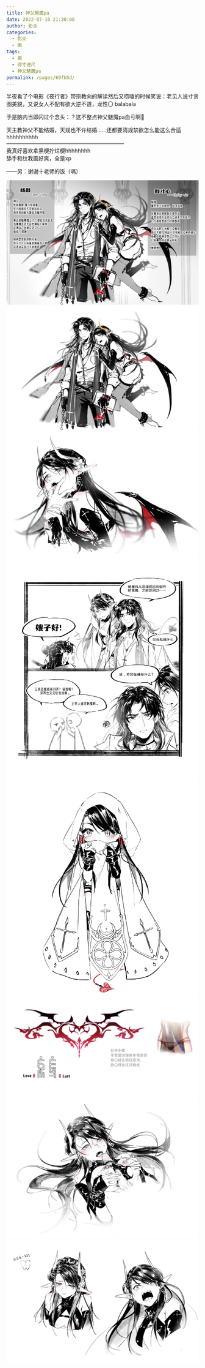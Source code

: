 ```yaml
---
title: 神父魅魔pa
date: 2022-07-18 21:30:00
author: 影炎
categories: 
  - 影炎
  - 画
tags: 
  - 画
  - 得寸进尺
  - 神父魅魔pa
permalink: /pages/69fb5d/
---
```


半夜看了个电影《夜行者》带宗教向的解读然后又唠嗑的时候笑说：老见人说寸贪图美貌，又说女人不配有欲大逆不道，龙性〇 balabala

于是脑内当即闪过个念头：？这不整点神父魅魔pa血亏啊💪

天主教神父不能结婚，天规也不许结婚……还都要清规禁欲怎么能这么合适hhhhhhhhhh  
——————————————————————  
我真好喜欢拿黑梗拧烂梗hhhhhhhh  
舔手和纹我画好爽，全是xp

——另：谢谢十老师的饭（嗝）
<!-- more -->

![【jx】神父魅魔1](/img/yingyan/【jx】神父魅魔1.jpg)
![【jx】神父魅魔2](/img/yingyan/【jx】神父魅魔2.jpg)
![【jx】神父魅魔pa——表情](/img/yingyan/【jx】神父魅魔pa——表情.jpg)
![【jx】神父魅魔pa——表情2](/img/yingyan/【jx】神父魅魔pa——表情2.jpg)
![【jx】神父魅魔pa——表情3](/img/yingyan/【jx】神父魅魔pa——表情3.jpg)
![【jx】神父魅魔pa——表情4](/img/yingyan/【jx】神父魅魔pa——表情4.jpg)
![【jx】神父魅魔pa——表情5](/img/yingyan/【jx】神父魅魔pa——表情5.jpg)
![【jx】神父魅魔pa——表情6](/img/yingyan/【jx】神父魅魔pa——表情6.jpg)
